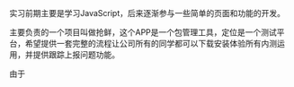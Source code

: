 实习前期主要是学习JavaScript，后来逐渐参与一些简单的页面和功能的开发。

主要负责的一个项目叫做抢鲜，这个APP是一个包管理工具，定位是一个测试平台，希望提供一套完整的流程让公司所有的同学都可以下载安装体验所有内测运用，并提供跟踪上报问题功能。

由于

